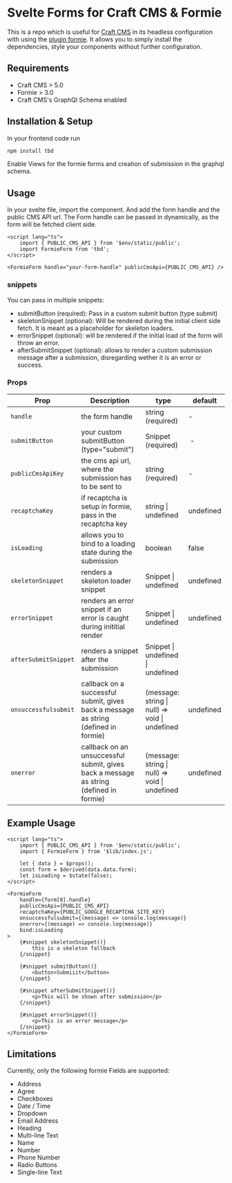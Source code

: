 # Svelte Forms for Craft CMS & Formie

This is a repo which is useful for [Craft CMS](https://craftcms.com/) in its headless configuration with using the [plugin formie](https://verbb.io/craft-plugins/formie/features).
It allows you to simply install the dependencies, style your components without further configuration.

## Requirements

- Craft CMS > 5.0
- Formie > 3.0
- Craft CMS's GraphQl Schema enabled

## Installation & Setup

In your frontend code run

```sh
npm install tbd
```

Enable Views for the formie forms and creation of submission in the graphql schema.

## Usage

In your svelte file, import the component. And add the form handle and the public CMS API url. The Form handle can be passed in dynamically, as the form will be fetched client side.

```svelte
<script lang="ts">
	import { PUBLIC_CMS_API } from '$env/static/public';
	import FormieForm from 'tbd';
</script>

<FormieForm handle="your-form-handle" publicCmsApi={PUBLIC_CMS_API} />
```

### snippets

You can pass in multiple snippets:

- submitButton (required): Pass in a custom submit button (type submit)
- skeletonSnippet (optional): Will be rendered during the initial client side fetch. It is meant as a placeholder for skeleton loaders.
- errorSnippet (optional): will be rendered if the initial load of the form will throw an error.
- afterSubmitSnippet (optional): allows to render a custom submission message after a submission, disregarding wether it is an error or success.

### Props

| Prop                 | Description                                                                            | type                                           | default   |
| -------------------- | -------------------------------------------------------------------------------------- | ---------------------------------------------- | --------- |
| `handle`             | the form handle                                                                        | string (required)                              | -         |
| `submitButton`       | your custom submitButton (type="submit")                                               | Snippet (required)                             |  -        |
| `publicCmsApiKey`    | the cms api url, where the submission has to be sent to                                | string (required)                              | -         |
| `recaptchaKey`       | if recaptcha is setup in formie, pass in the recaptcha key                             | string \| undefined                            | undefined |
| `isLoading`          | allows you to bind to a loading state during the submission                            | boolean                                        | false     |
| `skeletonSnippet`    | renders a skeleton loader snippet                                                      | Snippet \| undefined                           | undefined |
| `errorSnippet`       | renders an error snippet if an error is caught during inititial render                 | Snippet \| undefined                           | undefined |
| `afterSubmitSnippet` | renders a snippet after the submission                                                 | Snippet \| undefined \| undefined              |           |
| `onsuccessfulsubmit` | callback on a successful submit, gives back a message as string (defined in formie)    | (message: string \| null) => void \| undefined | undefined |
| `onerror`            | callback on an unsuccessful submit, gives back a message as string (defined in formie) | (message: string \| null) => void \| undefined | undefined |

## Example Usage

```svelte
<script lang="ts">
	import { PUBLIC_CMS_API } from '$env/static/public';
	import { FormieForm } from '$lib/index.js';

	let { data } = $props();
	const form = $derived(data.data.form);
	let isLoading = $state(false);
</script>

<FormieForm
	handle={form[0].handle}
	publicCmsApi={PUBLIC_CMS_API}
	recaptchaKey={PUBLIC_GOOGLE_RECAPTCHA_SITE_KEY}
	onsuccessfulsubmit={(message) => console.log(message)}
	onerror={(message) => console.log(message)}
	bind:isLoading
>
	{#snippet skeletonSnippet()}
		this is a skeleton fallback
	{/snippet}

	{#snippet submitButton()}
		<button>Submiiit</button>
	{/snippet}

	{#snippet afterSubmitSnippet()}
		<p>This will be shown after submission</p>
	{/snippet}

	{#snippet errorSnippet()}
		<p>This is an error message</p>
	{/snippet}
</FormieForm>
```

## Limitations

Currently, only the following formie Fields are supported:

- Address
- Agree
- Checkboxes
- Date / Time
- Dropdown
- Email Address
- Heading
- Multi-line Text
- Name
- Number
- Phone Number
- Radio Buttons
- Single-line Text
